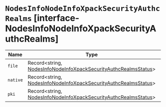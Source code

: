 # `NodesInfoNodeInfoXpackSecurityAuthcRealms` [interface-NodesInfoNodeInfoXpackSecurityAuthcRealms]

| Name | Type | Description |
| - | - | - |
| `file` | Record<string, [NodesInfoNodeInfoXpackSecurityAuthcRealmsStatus](./NodesInfoNodeInfoXpackSecurityAuthcRealmsStatus.md)> | &nbsp; |
| `native` | Record<string, [NodesInfoNodeInfoXpackSecurityAuthcRealmsStatus](./NodesInfoNodeInfoXpackSecurityAuthcRealmsStatus.md)> | &nbsp; |
| `pki` | Record<string, [NodesInfoNodeInfoXpackSecurityAuthcRealmsStatus](./NodesInfoNodeInfoXpackSecurityAuthcRealmsStatus.md)> | &nbsp; |
